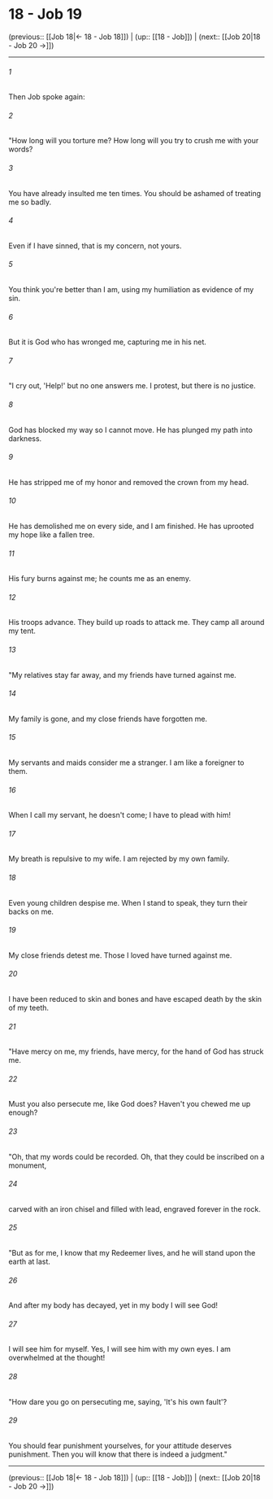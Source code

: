 # 18 - Job 19

(previous:: [[Job 18|← 18 - Job 18]]) | (up:: [[18 - Job]]) | (next:: [[Job 20|18 - Job 20 →]])

***


###### 1 
Then Job spoke again: 

###### 2 
"How long will you torture me? How long will you try to crush me with your words? 

###### 3 
You have already insulted me ten times. You should be ashamed of treating me so badly. 

###### 4 
Even if I have sinned, that is my concern, not yours. 

###### 5 
You think you're better than I am, using my humiliation as evidence of my sin. 

###### 6 
But it is God who has wronged me, capturing me in his net. 

###### 7 
"I cry out, 'Help!' but no one answers me. I protest, but there is no justice. 

###### 8 
God has blocked my way so I cannot move. He has plunged my path into darkness. 

###### 9 
He has stripped me of my honor and removed the crown from my head. 

###### 10 
He has demolished me on every side, and I am finished. He has uprooted my hope like a fallen tree. 

###### 11 
His fury burns against me; he counts me as an enemy. 

###### 12 
His troops advance. They build up roads to attack me. They camp all around my tent. 

###### 13 
"My relatives stay far away, and my friends have turned against me. 

###### 14 
My family is gone, and my close friends have forgotten me. 

###### 15 
My servants and maids consider me a stranger. I am like a foreigner to them. 

###### 16 
When I call my servant, he doesn't come; I have to plead with him! 

###### 17 
My breath is repulsive to my wife. I am rejected by my own family. 

###### 18 
Even young children despise me. When I stand to speak, they turn their backs on me. 

###### 19 
My close friends detest me. Those I loved have turned against me. 

###### 20 
I have been reduced to skin and bones and have escaped death by the skin of my teeth. 

###### 21 
"Have mercy on me, my friends, have mercy, for the hand of God has struck me. 

###### 22 
Must you also persecute me, like God does? Haven't you chewed me up enough? 

###### 23 
"Oh, that my words could be recorded. Oh, that they could be inscribed on a monument, 

###### 24 
carved with an iron chisel and filled with lead, engraved forever in the rock. 

###### 25 
"But as for me, I know that my Redeemer lives, and he will stand upon the earth at last. 

###### 26 
And after my body has decayed, yet in my body I will see God! 

###### 27 
I will see him for myself. Yes, I will see him with my own eyes. I am overwhelmed at the thought! 

###### 28 
"How dare you go on persecuting me, saying, 'It's his own fault'? 

###### 29 
You should fear punishment yourselves, for your attitude deserves punishment. Then you will know that there is indeed a judgment."

***

(previous:: [[Job 18|← 18 - Job 18]]) | (up:: [[18 - Job]]) | (next:: [[Job 20|18 - Job 20 →]])
